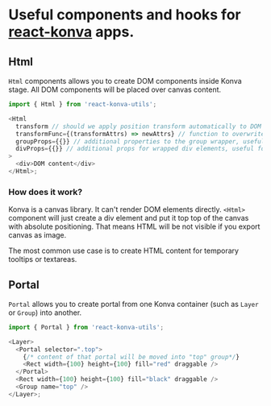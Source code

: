 # Useful components and hooks for [react-konva](https://github.com/konvajs/react-konva/) apps.

## Html

`Html` components allows you to create DOM components inside Konva stage. All DOM components will be placed over canvas content.

```js
import { Html } from 'react-konva-utils';

<Html
  transform // should we apply position transform automatically to DOM container, default is true
  transformFunc={(transformAttrs) => newAttrs} // function to overwrite transformation attributes, not used if transform = false, default is undefined
  groupProps={{}} // additional properties to the group wrapper, useful for some position offset
  divProps={{}} // additional props for wrapped div elements, useful for styles
>
  <div>DOM content</div>
</Html>;
```

### How does it work?

Konva is a canvas library. It can't render DOM elements directly. `<Html>` component will just create a div element and put it top top of the canvas with absolute positioning. That means HTML will be not visible if you export canvas as image.

The most common use case is to create HTML content for temporary tooltips or textareas.

## Portal

`Portal` allows you to create portal from one Konva container (such as `Layer` or `Group`) into another.

```js
import { Portal } from 'react-konva-utils';

<Layer>
  <Portal selector=".top">
    {/* content of that portal will be moved into "top" group*/}
    <Rect width={100} height={100} fill="red" draggable />
  </Portal>
  <Rect width={100} height={100} fill="black" draggable />
  <Group name="top" />
</Layer>;
```
